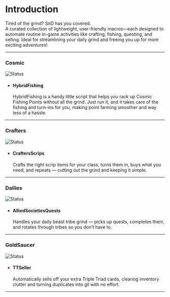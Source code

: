 # Introduction
Tired of the grind? SnD has you covered.  
A curated collection of lightweight, user-friendly macros—each designed to automate
routine in-game activities like crafting, fishing, questing, and selling. Ideal for
streamlining your daily grind and freeing you up for more exciting adventures!

---

### Cosmic
![Status](https://img.shields.io/badge/status-working-brightgreen)

- #### HybridFishing
  HybridFishing is a handy little script that helps you rack up Cosmic Fishing
  Points without all the grind. Just run it, and it takes care of the fishing
  and turn-ins for you, making point farming smoother and way less of a hassle.

---

### Crafters
![Status](https://img.shields.io/badge/status-working-brightgreen)

- #### CraftersScrips
  Crafts the right scrip items for your class, turns them in, buys what you need,
  and repeats — cutting out the grind and keeping it simple.

---

### Dailies
![Status](https://img.shields.io/badge/status-working-brightgreen)

- #### AlliedSocietiesQuests
  Handles your daily beast tribe grind — picks up quests, completes them, and
  rotates through tribes so you don’t have to.

---

### GoldSaucer
![Status](https://img.shields.io/badge/status-working-brightgreen)

- #### TTSeller
  Automatically sells off your extra Triple Triad cards, clearing inventory
  clutter and turning duplicates into gil with no effort.

---


